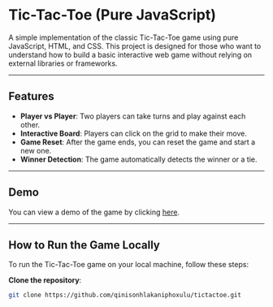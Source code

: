 # Tic-Tac-Toe (Pure JavaScript)

A simple implementation of the classic Tic-Tac-Toe game using pure JavaScript, HTML, and CSS. This project is designed for those who want to understand how to build a basic interactive web game without relying on external libraries or frameworks.

---

## Features

- **Player vs Player**: Two players can take turns and play against each other.
- **Interactive Board**: Players can click on the grid to make their move.
- **Game Reset**: After the game ends, you can reset the game and start a new one.
- **Winner Detection**: The game automatically detects the winner or a tie.

---

## Demo

You can view a demo of the game by clicking [here](https://tictactoe-qinisoxulu.vercel.app).

---

## How to Run the Game Locally

To run the Tic-Tac-Toe game on your local machine, follow these steps:

**Clone the repository**:

   ```bash
   git clone https://github.com/qinisonhlakaniphoxulu/tictactoe.git

